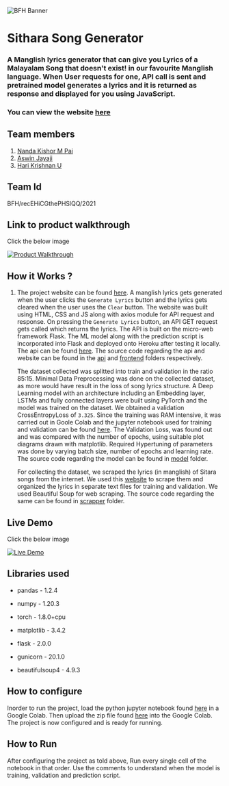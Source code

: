 ![BFH Banner](https://trello-attachments.s3.amazonaws.com/542e9c6316504d5797afbfb9/542e9c6316504d5797afbfc1/39dee8d993841943b5723510ce663233/Frame_19.png)

# Sithara Song Generator 

### A Manglish lyrics generator that can give you Lyrics of a Malayalam Song that doesn't exist! in our favourite Manglish language. When User requests for one, API call is sent and pretrained model generates a lyrics and it is returned as response and displayed for you using JavaScript. 

### You can view the website [here](https://nandakishormpai.co/manglish_lyrics_generator/)

<!-- #### Data Collection

At First we scraped the lyrics(in manglish language) of Sitara songs from the internet. We used this [website](https://www.malayalachalachithram.com/listsongs.php?tot=147&g=1414&p=1) to scrape them and organized the lyrics in separate text files for training and validation. We used Beautiful Soup for web scraping. The source code regarding the same can be found in [scrapper](https://github.com/nandakishormpai2001/manglish_lyrics_generator/tree/main/scrapper) folder.

#### Data Preprocessing and Text Generation model

Minimal Data Preprocessing was done on the collected dataset, as more would have result in the loss of song structure. We split the data into train and validation in the ratio 85:15. A Deep Learning model with an architecture with an Embedding layer, LSTMs and fully connected layers were built using PyTorch and the dataset was trained on the model. We obtained a validation CrossEntropyLoss of `3.325`. Since the training was RAM intensive, it was carried out in Goole Colab and the jupyter notebook used for training and validation can be found [here](https://github.com/nandakishormpai2001/manglish_lyrics_generator/blob/main/model/train_notebook/manglish_lyrics_generator.ipynb)

#### Model Validation

The Validation Loss, was found out and was compared with the number of epochs, using suitable plot diagrams drawn with matplotlib. Required Hypertuning of parameters was done by varying batch size, number of epochs and learning rate. 

The source code regarding the model can be found in [model](https://github.com/nandakishormpai2001/manglish_lyrics_generator/tree/main/model) folder

#### Website and API

The backend was built on the micro-web framework Flask and it contains a function to handle GET request. The lyrics generation script and the model was used. The model was deployed onto Heroku after testing it locally. A website was built on  HTML, CSS, JS along with axios module for API request and response. Then the GET request is sent to the server hosted in Heroku at [api](https://manglish-lyrics-generator.herokuapp.com/.). The demo website is hosted in GitHub Pages and can be found [here](https://nandakishormpai.co/manglish_lyrics_generator/).
 -->
## Team members
1. [Nanda Kishor M Pai](https://github.com/nandakishormpai2001)
2. [Aswin Jayaji](https://github.com/aswinjayaji)
3. [Hari Krishnan U](https://github.com/Harikrishnan6336)


## Team Id

BFH/recEHiCGthePHSlQQ/2021

## Link to product walkthrough

Click the below image

<a href="https://drive.google.com/file/d/1yuChJ6B_Xx4VtguGs3tod4iI556RzEOZ/view?usp=sharing" title="Product Walkthrough"><img src="https://github.com/nandakishormpai2001/manglish_lyrics_generator/blob/imgbot/walk.jpg" alt="Product Walkthrough" /></a>

<!-- {% gdrive %} https://drive.google.com/file/d/1yuChJ6B_Xx4VtguGs3tod4iI556RzEOZ/view?usp=sharing {% gdrive %} -->

## How it Works ?

1. The project website can be found [here](https://nandakishormpai.co/manglish_lyrics_generator/). A manglish lyrics gets generated when the user clicks the `Generate Lyrics` button and the lyrics gets cleared when the user uses the `Clear` button. The website was built using HTML, CSS and JS along with axios module for API request and response. On pressing the `Generate Lyrics` button, an API GET request gets called which returns the lyrics. The API is built on the micro-web framework Flask. The ML model along with the prediction script is incorporated into Flask and deployed onto Heroku after testing it locally. The api can be found [here](https://manglish-lyrics-generator.herokuapp.com/.). The source code regarding the api and website can be found in the [api](https://github.com/nandakishormpai2001/manglish_lyrics_generator/tree/main/api) and [frontend](https://github.com/nandakishormpai2001/manglish_lyrics_generator/tree/main/frontend) folders respectively.

      The dataset collected was splitted into train and validation in the ratio 85:15.  Minimal Data Preprocessing was done on the collected dataset, as more would have result in the loss of song lyrics structure. A Deep Learning model with an architecture including an Embedding layer, LSTMs and fully connected layers were built using PyTorch and the model was trained on the dataset. We obtained a validation CrossEntropyLoss of `3.325`. Since the training was RAM intensive, it was carried out in Goole Colab and the jupyter notebook used for training and validation can be found [here](https://github.com/nandakishormpai2001/manglish_lyrics_generator/blob/main/model/train_notebook/manglish_lyrics_generator.ipynb). The Validation Loss, was found out and was compared with the number of epochs, using suitable plot diagrams drawn with matplotlib. Required Hypertuning of parameters was done by varying batch size, number of epochs and learning rate. The source code regarding the model can be found in [model](https://github.com/nandakishormpai2001/manglish_lyrics_generator/tree/main/model) folder.
      
    
      For collecting the dataset, we scraped the lyrics (in manglish) of Sitara songs from the internet. We used this [website](https://www.malayalachalachithram.com/listsongs.php?tot=147&g=1414&p=1) to scrape them and organized the lyrics in separate text files for training and validation. We used Beautiful Soup for web scraping. The source code regarding the same can be found in [scrapper](https://github.com/nandakishormpai2001/manglish_lyrics_generator/tree/main/scrapper) folder.
      
      
## Live Demo

Click the below image

<a href="https://drive.google.com/file/d/1gCWtwgyNxcLD44HN93TPg5_brlaXxbWy/view?usp=sharing " title="Live Demo"><img src="https://github.com/nandakishormpai2001/manglish_lyrics_generator/blob/imgbot/demo.jpg" alt="Live Demo" /></a>

<!-- {% gdrive %} https://drive.google.com/file/d/1gCWtwgyNxcLD44HN93TPg5_brlaXxbWy/view?usp=sharing {% gdrive %} -->

## Libraries used
      

  - pandas - 1.2.4

  - numpy - 1.20.3

  - torch - 1.8.0+cpu

  - matplotlib - 3.4.2

  - flask - 2.0.0

  - gunicorn - 20.1.0

  - beautifulsoup4 - 4.9.3

## How to configure

Inorder to run the project, load the python jupyter notebook found [here](https://github.com/nandakishormpai2001/manglish_lyrics_generator/blob/main/model/train_notebook/manglish_lyrics_generator.ipynb) in a Google Colab. Then upload the zip file found [here](https://github.com/nandakishormpai2001/manglish_lyrics_generator/blob/main/model/train_notebook/data.zip) into the Google Colab. The project is now configured and is ready for running.

## How to Run

After configuring the project as told above, Run every single cell of the notebook in that order. Use the comments to understand when the model is training, validation and prediction script.
